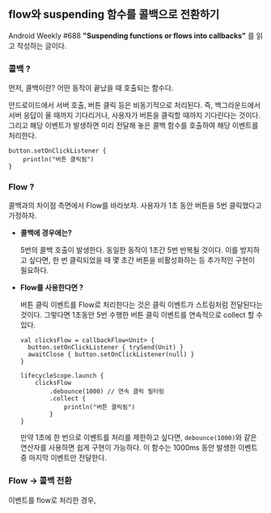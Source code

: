 ## flow와 suspending 함수를 콜백으로 전환하기

Android Weekly #688 **"Suspending functions or flows into callbacks"** 를 읽고 작성하는 글이다.

### 콜백 ?
먼저, 콜백이란? 어떤 동작이 끝났을 때 호출되는 함수다.  

안드로이드에서 서버 호출, 버튼 클릭 등은 비동기적으로 처리된다. 즉, 백그라운드에서 서버 응답이 올 때까지 기다리거나, 사용자가 버튼을 클릭할 때까지 기다린다는 것이다. 그리고 해당 이벤트가 발생하면 미리 전달해 놓은 콜백 함수를 호출하여 해당 이벤트를 처리한다.
```
button.setOnClickListener {
    println("버튼 클릭됨")
}
```

### Flow ?
콜백과의 차이점 측면에서 Flow를 바라보자. 사용자가 1초 동안 버튼을 5번 클릭했다고 가정하자. 

- **콜백에 경우에는?**  

  5번의 콜백 호출이 발생한다. 동일한 동작이 1초간 5번 반복될 것이다. 이를 방지하고 싶다면, 한 번 클릭되었을 때 몇 초간 버튼을 비활성화하는 등 추가적인 구현이 필요하다.

- **Flow를 사용한다면 ?**  
  
  버튼 클릭 이벤트를 Flow로 처리한다는 것은 클릭 이벤트가 스트림처럼 전달된다는 것이다. 그렇다면 1초동안 5번 수행한 버튼 클릭 이벤트를 연속적으로 collect 할 수 있다.
  ```
  val clicksFlow = callbackFlow<Unit> {
    button.setOnClickListener { trySend(Unit) }
    awaitClose { button.setOnClickListener(null) }
  }
  
  lifecycleScope.launch {
      clicksFlow
          .debounce(1000) // 연속 클릭 필터링
          .collect {
              println("버튼 클릭됨")
          }
  }
  ```
  
  만약 1초에 한 번으로 이벤트를 처리를 제한하고 싶다면, `debounce(1000)`와 같은 연산자를 사용하면 쉽게 구현이 가능하다. 이 함수는 1000ms 동안 발생한 이벤트 중 마지막 이벤트만 전달한다. 

### Flow -> 콜백 전환
이벤트를 flow로 처리한 경우, 
